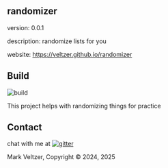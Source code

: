 ## randomizer

version: 0.0.1

description: randomize lists for you

website: https://veltzer.github.io/randomizer

## Build

![build](https://github.com/veltzer/randomizer/workflows/build/badge.svg)

This project helps with randomizing things for practice

## Contact

chat with me at [![gitter](https://badges.gitter.im/Join%20Chat.svg)](https://gitter.im/veltzer/mark.veltzer)

Mark Veltzer, Copyright © 2024, 2025

